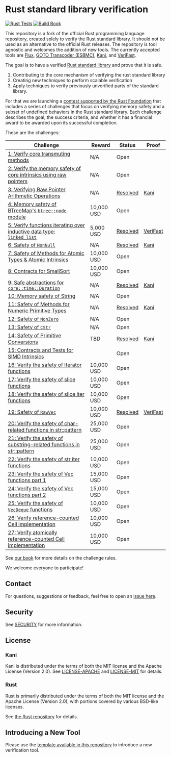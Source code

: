 # Rust standard library verification

[![Rust Tests](https://github.com/model-checking/verify-rust-std/actions/workflows/rustc.yml/badge.svg)](https://github.com/model-checking/verify-rust-std/actions/workflows/rustc.yml)
[![Build Book](https://github.com/model-checking/verify-rust-std/actions/workflows/book.yml/badge.svg)](https://github.com/model-checking/verify-rust-std/actions/workflows/book.yml)


This repository is a fork of the official Rust programming
language repository, created solely to verify the Rust standard
library. It should not be used as an alternative to the official
Rust releases. The repository is tool agnostic and welcomes the addition of
new tools. The currently accepted tools are [Flux](https://model-checking.github.io/verify-rust-std/tools/flux.html), [GOTO Transcoder (ESBMC)](https://model-checking.github.io/verify-rust-std/tools/goto-transcoder.html), [Kani](https://model-checking.github.io/verify-rust-std/tools/kani.html), and [VeriFast](https://model-checking.github.io/verify-rust-std/tools/verifast.html).

The goal is to have a verified [Rust standard library](https://doc.rust-lang.org/std/) and prove that it is safe.
1. Contributing to the core mechanism of verifying the rust standard library
2. Creating new techniques to perform scalable verification
3. Apply techniques to verify previously unverified parts of the standard library.

For that we are launching a [contest supported by the Rust Foundation](https://foundation.rust-lang.org/news/rust-foundation-collaborates-with-aws-initiative-to-verify-rust-standard-libraries/)
that includes a series of challenges that focus on verifying
memory safety and a subset of undefined behaviors in the Rust standard library.
Each challenge describes the goal, the success criteria, and whether it has a financial award to be awarded upon its
successful completion.

These are the challenges:

| Challenge | Reward | Status | Proof |
| --------- | ------ | ------ | ----- |
| [1: Verify core transmuting methods](https://model-checking.github.io/verify-rust-std/challenges/0001-core-transmutation.html) | N/A | Open | |
| [2: Verify the memory safety of core intrinsics using raw pointers](https://model-checking.github.io/verify-rust-std/challenges/0002-intrinsics-memory.html) | N/A | Open | |
| [3: Verifying Raw Pointer Arithmetic Operations](https://model-checking.github.io/verify-rust-std/challenges/0003-pointer-arithmentic.html) | N/A | [Resolved](https://github.com/model-checking/verify-rust-std/pull/212) | [Kani](https://github.com/model-checking/verify-rust-std/pull/212/files) |
| [4: Memory safety of BTreeMap's `btree::node` module](https://model-checking.github.io/verify-rust-std/challenges/0004-btree-node.html) | 10,000 USD | Open | |
| [5: Verify functions iterating over inductive data type: `linked_list`](https://model-checking.github.io/verify-rust-std/challenges/0005-linked-list.html) | 5,000 USD | [Resolved](https://github.com/model-checking/verify-rust-std/pull/238) | [VeriFast](https://github.com/model-checking/verify-rust-std/tree/main/verifast-proofs/alloc/collections/linked_list.rs) |
| [6: Safety of `NonNull`](https://model-checking.github.io/verify-rust-std/challenges/0006-nonnull.html) | N/A | [Resolved](https://github.com/model-checking/verify-rust-std/pull/247) | [Kani](https://github.com/model-checking/verify-rust-std/blob/main/library/core/src/ptr/non_null.rs) |
| [7: Safety of Methods for Atomic Types & Atomic Intrinsics](https://model-checking.github.io/verify-rust-std/challenges/0007-atomic-types.html) | 10,000 USD | Open | |
| [8: Contracts for SmallSort](https://model-checking.github.io/verify-rust-std/challenges/0008-smallsort.html) | 10,000 USD | Open | |
| [9: Safe abstractions for `core::time::Duration`](https://model-checking.github.io/verify-rust-std/challenges/0009-duration.html) | N/A | [Resolved](https://github.com/model-checking/verify-rust-std/pull/136) | [Kani](https://github.com/model-checking/verify-rust-std/blob/main/library/core/src/time.rs) |
| [10: Memory safety of String](https://model-checking.github.io/verify-rust-std/challenges/0010-string.html) | N/A | Open | |
| [11: Safety of Methods for Numeric Primitive Types](https://model-checking.github.io/verify-rust-std/challenges/0011-floats-ints.html) | N/A | [Resolved](https://github.com/model-checking/verify-rust-std/issues/59) | [Kani](https://github.com/model-checking/verify-rust-std/tree/main/library/core/src/num) |
| [12: Safety of `NonZero`](https://model-checking.github.io/verify-rust-std/challenges/0012-nonzero.html) | N/A | Open | |
| [13: Safety of `CStr`](https://model-checking.github.io/verify-rust-std/challenges/0013-cstr.html) | N/A | Open | |
| [14: Safety of Primitive Conversions](https://model-checking.github.io/verify-rust-std/challenges/0014-convert-num.html) | TBD | [Resolved](https://github.com/model-checking/verify-rust-std/pull/247) | [Kani](https://github.com/model-checking/verify-rust-std/blob/main/library/core/src/convert/num.rs) |
| [15: Contracts and Tests for SIMD Intrinsics](https://model-checking.github.io/verify-rust-std/challenges/0015-intrinsics-simd.html) | | Open | |
| [16: Verify the safety of Iterator functions](https://model-checking.github.io/verify-rust-std/challenges/0016-iter.html) | 10,000 USD | Open | |
| [17: Verify the safety of slice functions](https://model-checking.github.io/verify-rust-std/challenges/0017-slice.html) | 10,000 USD | Open | |
| [18: Verify the safety of slice iter functions](https://model-checking.github.io/verify-rust-std/challenges/0018-slice-iter.html) | 10,000 USD | Open | |
| [19: Safety of `RawVec`](https://model-checking.github.io/verify-rust-std/challenges/0019-rawvec.html) | 10,000 USD | [Resolved](https://github.com/model-checking/verify-rust-std/pull/422) | [VeriFast](https://github.com/model-checking/verify-rust-std/tree/main/verifast-proofs/alloc/raw_vec/mod.rs) |
| [20: Verify the safety of char-related functions in str::pattern](https://model-checking.github.io/verify-rust-std/challenges/0020-str-pattern-pt1.html) | 25,000 USD | Open | |
| [21: Verify the safety of substring-related functions in str::pattern](https://model-checking.github.io/verify-rust-std/challenges/0021-str-pattern-pt2.html) | 25,000 USD | Open | |
| [22: Verify the safety of str iter functions](https://model-checking.github.io/verify-rust-std/challenges/0022-str-iter.html) | 10,000 USD | Open | |
| [23: Verify the safety of Vec functions part 1](https://model-checking.github.io/verify-rust-std/challenges/0023-vec-pt1.html) | 15,000 USD | Open | |
| [24: Verify the safety of Vec functions part 2](https://model-checking.github.io/verify-rust-std/challenges/0024-vec-pt2.html) | 15,000 USD | Open | |
| [25: Verify the safety of `VecDeque` functions](https://model-checking.github.io/verify-rust-std/challenges/0025-vecdeque.html) | 10,000 USD | Open | |
| [26: Verify reference-counted Cell implementation](https://model-checking.github.io/verify-rust-std/challenges/0026-rc.html) | 10,000 USD | Open | |
| [27: Verify atomically reference-counted Cell implementation](https://model-checking.github.io/verify-rust-std/challenges/0027-arc.html) | 10,000 USD | Open | |

See [our book](https://model-checking.github.io/verify-rust-std/intro.html) for more details on the challenge rules.

We welcome everyone to participate!

## Contact

For questions, suggestions or feedback, feel free to open an [issue here](https://github.com/model-checking/verify-rust-std/issues).

## Security

See [SECURITY](https://github.com/model-checking/kani/security/policy) for more information.

## License

### Kani
Kani is distributed under the terms of both the MIT license and the Apache License (Version 2.0).
See [LICENSE-APACHE](https://github.com/model-checking/kani/blob/main/LICENSE-APACHE) and [LICENSE-MIT](https://github.com/model-checking/kani/blob/main/LICENSE-MIT) for details.

### Rust
Rust is primarily distributed under the terms of both the MIT license and the Apache License (Version 2.0), with portions covered by various BSD-like licenses.

See [the Rust repository](https://github.com/rust-lang/rust) for details.

## Introducing a New Tool

Please use the [template available in this repository](./doc/src/tool_template.md) to introduce a new verification tool.
